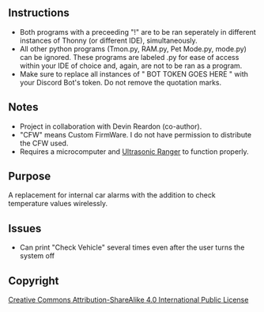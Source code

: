 ## Instructions
- Both programs with a preceeding "!" are to be ran seperately in different instances of Thonny (or different IDE), simultaneously.
- All other python programs (Tmon.py, RAM.py, Pet Mode.py, mode.py) can be ignored. These programs are labeled .py for ease of access within your IDE of choice and, again, are not to be ran as a program.
- Make sure to replace all instances of " BOT TOKEN GOES HERE " with your Discord Bot's token. Do not remove the quotation marks.


## Notes
- Project in collaboration with Devin Reardon (co-author).
- "CFW" means Custom FirmWare. I do not have permission to distribute the CFW used.
- Requires a microcomputer and [Ultrasonic Ranger](https://wiki.seeedstudio.com/Grove-Ultrasonic_Ranger/) to function properly.


## Purpose

A replacement for internal car alarms with the addition to check temperature values wirelessly.


## Issues

- Can print "Check Vehicle" several times even after the user turns the system off


## Copyright

[Creative Commons Attribution-ShareAlike 4.0 International Public
License](https://creativecommons.org/licenses/by-sa/4.0/deed.en)
